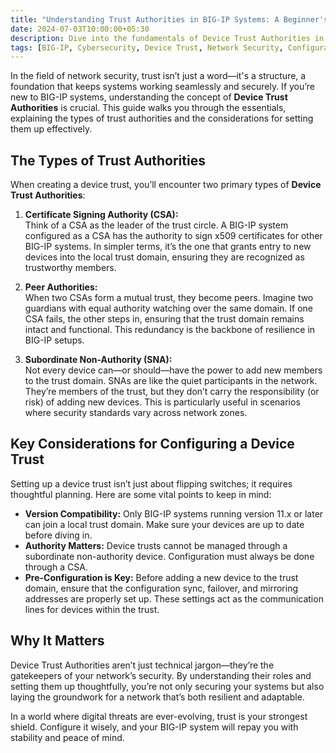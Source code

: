 ```yaml
---
title: "Understanding Trust Authorities in BIG-IP Systems: A Beginner's Guide"
date: 2024-07-03T10:00:00+05:30
description: Dive into the fundamentals of Device Trust Authorities in BIG-IP systems, exploring their types, roles, and essential configuration tips for a secure and efficient setup.
tags: [BIG-IP, Cybersecurity, Device Trust, Network Security, Configuration]
---
```


In the field of network security, trust isn’t just a word—it's a structure, a foundation that keeps systems working seamlessly and securely. If you’re new to BIG-IP systems, understanding the concept of **Device Trust Authorities** is crucial. This guide walks you through the essentials, explaining the types of trust authorities and the considerations for setting them up effectively.  

## The Types of Trust Authorities  

When creating a device trust, you’ll encounter two primary types of **Device Trust Authorities**:  

1. **Certificate Signing Authority (CSA):**  
   Think of a CSA as the leader of the trust circle. A BIG-IP system configured as a CSA has the authority to sign x509 certificates for other BIG-IP systems. In simpler terms, it’s the one that grants entry to new devices into the local trust domain, ensuring they are recognized as trustworthy members.  

2. **Peer Authorities:**  
   When two CSAs form a mutual trust, they become peers. Imagine two guardians with equal authority watching over the same domain. If one CSA fails, the other steps in, ensuring that the trust domain remains intact and functional. This redundancy is the backbone of resilience in BIG-IP setups.  

3. **Subordinate Non-Authority (SNA):**  
   Not every device can—or should—have the power to add new members to the trust domain. SNAs are like the quiet participants in the network. They’re members of the trust, but they don’t carry the responsibility (or risk) of adding new devices. This is particularly useful in scenarios where security standards vary across network zones.  

## Key Considerations for Configuring a Device Trust  

Setting up a device trust isn’t just about flipping switches; it requires thoughtful planning. Here are some vital points to keep in mind:  

- **Version Compatibility:** Only BIG-IP systems running version 11.x or later can join a local trust domain. Make sure your devices are up to date before diving in.  
- **Authority Matters:** Device trusts cannot be managed through a subordinate non-authority device. Configuration must always be done through a CSA.  
- **Pre-Configuration is Key:** Before adding a new device to the trust domain, ensure that the configuration sync, failover, and mirroring addresses are properly set up. These settings act as the communication lines for devices within the trust.  

## Why It Matters  

Device Trust Authorities aren’t just technical jargon—they’re the gatekeepers of your network’s security. By understanding their roles and setting them up thoughtfully, you’re not only securing your systems but also laying the groundwork for a network that’s both resilient and adaptable.  

In a world where digital threats are ever-evolving, trust is your strongest shield. Configure it wisely, and your BIG-IP system will repay you with stability and peace of mind.  

